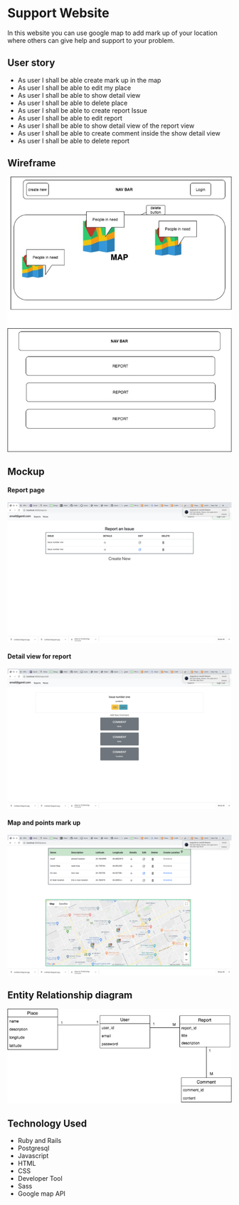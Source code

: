# Support Website 
In this website you can use google map to add mark up of your location where others can give help and support to your problem.


## User story 
* As user I shall be able create mark up in the map
* As user I  shall be able to edit my place
* As user I shall be able to show detail view 
* As user I shall be able to delete place
* As user I shall be able to create report Issue
* As user I shall be able to edit report
* As user I shall be able to show detail view of the report view 
* As user I shall be able to create comment inside the show detail view 
* As user I shall be able to delete report 

## Wireframe
![wireframe](app/assets/images/Wireframe.jpg)

## Mockup
#### Report page
![wireframe](app/assets/images/report.png)
#### Detail view for report
![wireframe](app/assets/images/Report_view.png)
#### Map and points mark up
![wireframe](app/assets/images/map.png)
## Entity Relationship diagram
![ERD](app/assets/images/ERD.jpg)

## Technology Used
* Ruby and Rails
* Postgresql
* Javascript
* HTML
* CSS
* Developer Tool
* Sass
* Google map API 